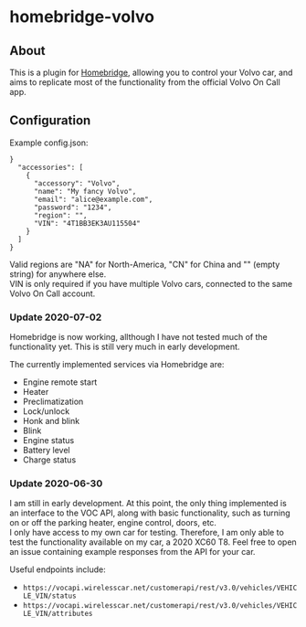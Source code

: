 # homebridge-volvo
## About
This is a plugin for [Homebridge](https://homebridge.io/), allowing you to control your Volvo car, and aims to replicate most of the functionality from the official Volvo On Call app.   

## Configuration
Example config.json:
```
}
  "accessories": [
    {
      "accessory": "Volvo",
      "name": "My fancy Volvo",
      "email": "alice@example.com",
      "password": "1234",
      "region": "",
      "VIN": "4T1BB3EK3AU115504"
    }
  ]
}
```
Valid regions are "NA" for North-America, "CN" for China and "" (empty string) for anywhere else.   
VIN is only required if you have multiple Volvo cars, connected to the same Volvo On Call account.
### Update 2020-07-02
Homebridge is now working, allthough I have not tested much of the functionality yet. This is still very much in early development.   

The currently implemented services via Homebridge are:
- Engine remote start
- Heater
- Preclimatization
- Lock/unlock
- Honk and blink
- Blink
- Engine status
- Battery level
- Charge status

### Update 2020-06-30
I am still in early development. At this point, the only thing implemented is an interface to the VOC API, along with basic functionality, such as turning on or off the parking heater, engine control, doors, etc.   
I only have access to my own car for testing. Therefore, I am only able to test the functionality available on my car, a 2020 XC60 T8. Feel free to open an issue containing example responses from the API for your car.   
   
Useful endpoints include:
- `https://vocapi.wirelesscar.net/customerapi/rest/v3.0/vehicles/VEHICLE_VIN/status`
- `https://vocapi.wirelesscar.net/customerapi/rest/v3.0/vehicles/VEHICLE_VIN/attributes`
